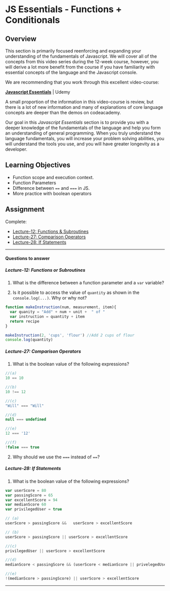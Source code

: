# JS Essentials - Functions + Conditionals

## Overview

This section is primarily focused reenforcing and expanding your understanding of the fundamentals of Javascript. We will cover all of the concepts from this video series during the 12-week course, however, you will derive a lot more benefit from the course if you have familiarity with essential concepts of the language and the Javascript console.  

We are recommending that you work through this excellent video-course:

**[Javascript Essentials](https://www.udemy.com/javascript-essentials/)** | Udemy

A small proportion of the information in this video-course is review, but there is a lot of new information and many of explanations of core language concepts are deeper than the demos on codeacademy.

Our goal in this *Javascript Essentials*  section is to provide you with a deeper knowledge of the fundamentals of the language and help you form an understanding of general programming. When you truly understand the language fundamentals, you will increase your problem solving abilities, you will understand the tools you use, and you will have greater longevity as a developer.

## Learning Objectives
- Function scope and execution context.
- Function Parameters
- Difference between `==` and `===` in JS.
- More practice with boolean operators

## Assignment

Complete:

- [Lecture-12: Functions & Subroutines](https://www.udemy.com/javascript-essentials/learn/v4/t/lecture/4275892?start=0)
- [Lecture-27: Comparison Operators](https://www.udemy.com/javascript-essentials/learn/v4/t/lecture/4275892?start=0)
- [Lecture-28: If Statements](https://www.udemy.com/javascript-essentials/learn/v4/t/lecture/4275904?start=0)
---
#### Questions to answer

##### Lecture-12: Functions or Subroutines

1. What is the difference between a function parameter and a `var` variable?

2. Is it possible to access the value of `quantity` as shown in the `console.log(...)`. Why or why not?

```js
function makeInstruction(num, measurement, item){
  var quanity = "Add" + num + unit +  " of "
  var instruction = quantity + item
  return recipe
}

makeInstruction(2, 'cups', 'flour') //Add 2 cups of flour
console.log(quantity)
```

##### Lecture-27: Comparison Operators

1. What is the boolean value of the following expressions?
  ```js
  //(a)
  10 == 10

  //(b)
  10 !== 12

  //(c)
  "Will" === "Will"

  //(d)
  null === undefined

  //(e)
  12 === '12'

  //(f)
  !false === true
  ```

2. Why should we use the `===` instead of `==`?


##### Lecture-28: If Statements

1. What is the boolean value of the following expressions?

  ```js
  var userScore = 80
  var passingScore = 65
  var excellentScore = 94
  var medianScore 60
  var privilegedUser = true

  // (a)
  userScore > passingScore &&   userScore > excellentScore

  // (b)
  userScore > passingScore || userScore > excellentScore

  //(c)
  privilegedUser || userScore > excellentScore

  //(d)
  medianScore < passingScore && (userScore < medianScore || privelegedUser)

  //(e)
  !(medianScore > passingScore) || userScore > excellentScore

```

---
